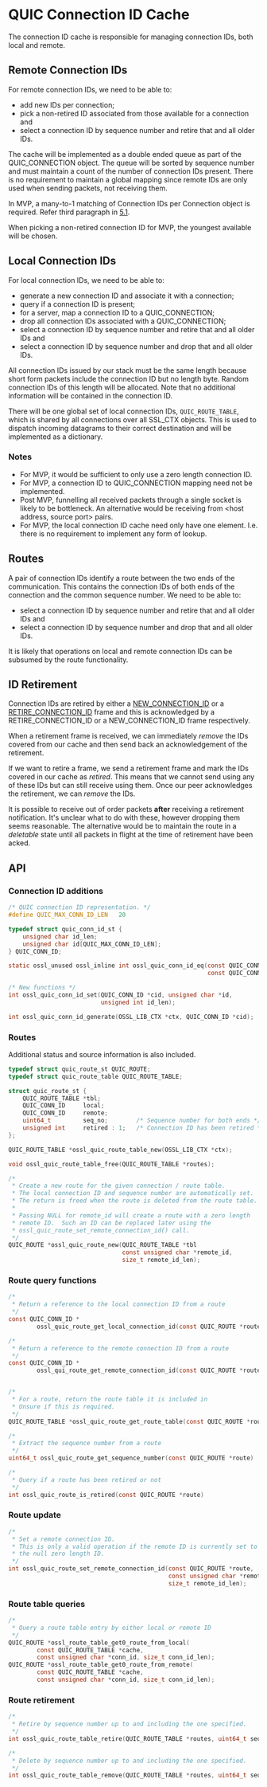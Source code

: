 QUIC Connection ID Cache
========================

The connection ID cache is responsible for managing connection IDs, both local
and remote.

Remote Connection IDs
---------------------

For remote connection IDs, we need to be able to:

* add new IDs per connection;
* pick a non-retired ID associated from those available for a connection and
* select a connection ID by sequence number and retire that and all older IDs.

The cache will be implemented as a double ended queue as part of the
QUIC_CONNECTION object.  The queue will be sorted by sequence number
and must maintain a count of the number of connection IDs present.
There is no requirement to maintain a global mapping since remote IDs
are only used when sending packets, not receiving them.

In MVP, a many-to-1 matching of Connection IDs per Connection object
is required.  Refer third paragraph in [5.1].

When picking a non-retired connection ID for MVP, the youngest available will
be chosen.

Local Connection IDs
--------------------

For local connection IDs, we need to be able to:

* generate a new connection ID and associate it with a connection;
* query if a connection ID is present;
* for a server, map a connection ID to a QUIC_CONNECTION;
* drop all connection IDs associated with a QUIC_CONNECTION;
* select a connection ID by sequence number and retire that and all older IDs
  and
* select a connection ID by sequence number and drop that and all older IDs.

All connection IDs issued by our stack must be the same length because
short form packets include the connection ID but no length byte.  Random
connection IDs of this length will be allocated.  Note that no additional
information will be contained in the connection ID.

There will be one global set of local connection IDs, `QUIC_ROUTE_TABLE`,
which is shared by all connections over all SSL_CTX objects.  This is
used to dispatch incoming datagrams to their correct destination and
will be implemented as a dictionary.

### Notes

* For MVP, it would be sufficient to only use a zero length connection ID.
* For MVP, a connection ID to QUIC_CONNECTION mapping need not be implemented.
* Post MVP, funnelling all received packets through a single socket is
  likely to be bottleneck.
  An alternative would be receiving from <host address, source port> pairs.
* For MVP, the local connection ID cache need only have one element.
  I.e. there is no requirement to implement any form of lookup.

Routes
------

A pair of connection IDs identify a route between the two ends of the
communication.  This contains the connection IDs of both ends of the
connection and the common sequence number.  We need to be able to:

* select a connection ID by sequence number and retire that and all older IDs
  and
* select a connection ID by sequence number and drop that and all older IDs.

It is likely that operations on local and remote connection IDs can be
subsumed by the route functionality.

ID Retirement
-------------

Connection IDs are retired by either a [NEW_CONNECTION_ID] or
a [RETIRE_CONNECTION_ID] frame and this is acknowledged by a
RETIRE_CONNECTION_ID or a NEW_CONNECTION_ID frame respectively.

When a retirement frame is received, we can immediately _remove_ the
IDs covered from our cache and then send back an acknowledgement of
the retirement.

If we want to retire a frame, we send a retirement frame and mark the
IDs covered in our cache as _retired_.  This means that we cannot send
using any of these IDs but can still receive using them.  Once our peer
acknowledges the retirement, we can _remove_ the IDs.

It is possible to receive out of order packets **after** receiving a
retirement notification.  It's unclear what to do with these, however
dropping them seems reasonable.  The alternative would be to maintain
the route in a _deletable_ state until all packets in flight at the time
of retirement have been acked.

API
---

### Connection ID additions

```c
/* QUIC connection ID representation. */
#define QUIC_MAX_CONN_ID_LEN   20

typedef struct quic_conn_id_st {
    unsigned char id_len;
    unsigned char id[QUIC_MAX_CONN_ID_LEN];
} QUIC_CONN_ID;

static ossl_unused ossl_inline int ossl_quic_conn_id_eq(const QUIC_CONN_ID *a,
                                                        const QUIC_CONN_ID *b);

/* New functions */
int ossl_quic_conn_id_set(QUIC_CONN_ID *cid, unsigned char *id,
                          unsigned int id_len);

int ossl_quic_conn_id_generate(OSSL_LIB_CTX *ctx, QUIC_CONN_ID *cid);
```

### Routes

Additional status and source information is also included.

```c
typedef struct quic_route_st QUIC_ROUTE;
typedef struct quic_route_table QUIC_ROUTE_TABLE;

struct quic_route_st {
    QUIC_ROUTE_TABLE *tbl;
    QUIC_CONN_ID     local;
    QUIC_CONN_ID     remote;
    uint64_t         seq_no;        /* Sequence number for both ends */
    unsigned int     retired : 1;   /* Connection ID has been retired */
};

QUIC_ROUTE_TABLE *ossl_quic_route_table_new(OSSL_LIB_CTX *ctx);

void ossl_quic_route_table_free(QUIC_ROUTE_TABLE *routes);

/*
 * Create a new route for the given connection / route table.
 * The local connection ID and sequence number are automatically set.
 * The return is freed when the route is deleted from the route table.
 *
 * Passing NULL for remote_id will create a route with a zero length
 * remote ID.  Such an ID can be replaced later using the
 * ossl_quic_route_set_remote_connection_id() call.
 */
QUIC_ROUTE *ossl_quic_route_new(QUIC_ROUTE_TABLE *tbl
                                const unsigned char *remote_id,
                                size_t remote_id_len);
```

### Route query functions

```c
/*
 * Return a reference to the local connection ID from a route
 */
const QUIC_CONN_ID *
        ossl_quic_route_get_local_connection_id(const QUIC_ROUTE *route);

/*
 * Return a reference to the remote connection ID from a route
 */
const QUIC_CONN_ID *
        ossl_qui_route_get_remote_connection_id(const QUIC_ROUTE *route);


/*
 * For a route, return the route table it is included in
 * Unsure if this is required.
 */
QUIC_ROUTE_TABLE *ossl_quic_route_get_route_table(const QUIC_ROUTE *route);

/*
 * Extract the sequence number from a route
 */
uint64_t ossl_quic_route_get_sequence_number(const QUIC_ROUTE *route)

/*
 * Query if a route has been retired or not
 */
int ossl_quic_route_is_retired(const QUIC_ROUTE *route)
```

### Route update

```c
/*
 * Set a remote connection ID.
 * This is only a valid operation if the remote ID is currently set to
 * the null zero length ID.
 */
int ossl_quic_route_set_remote_connection_id(const QUIC_ROUTE *route,
                                             const unsigned char *remote_id,
                                             size_t remote_id_len);
```

### Route table queries

```c
/*
 * Query a route table entry by either local or remote ID
 */
QUIC_ROUTE *ossl_route_table_get0_route_from_local(
        const QUIC_ROUTE_TABLE *cache,
        const unsigned char *conn_id, size_t conn_id_len);
QUIC_ROUTE *ossl_route_table_get0_route_from_remote(
        const QUIC_ROUTE_TABLE *cache,
        const unsigned char *conn_id, size_t conn_id_len);
```

### Route retirement

```c
/*
 * Retire by sequence number up to and including the one specified.
 */
int ossl_quic_route_table_retire(QUIC_ROUTE_TABLE *routes, uint64_t seq_no);

/*
 * Delete by sequence number up to and including the one specified.
 */
int ossl_quic_route_table_remove(QUIC_ROUTE_TABLE *routes, uint64_t seq_no);
```

[5.1]: (https://datatracker.ietf.org/doc/html/rfc9000#section-5.1)
[active_connection_id_limit]: (https://datatracker.ietf.org/doc/html/rfc9000#section-18.2)
[NEW_CONNECTION_ID]: (https://datatracker.ietf.org/doc/html/rfc9000#section-19.15)
[RETIRE_CONNECTION_ID]: (https://datatracker.ietf.org/doc/html/rfc9000#section-19.16)
[retired]: (https://datatracker.ietf.org/doc/html/rfc9000#section-5.1.2)
